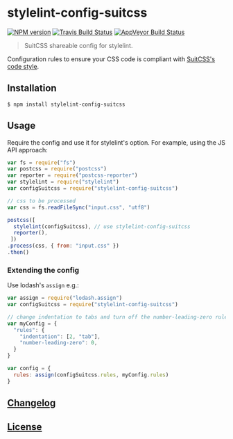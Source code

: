 # stylelint-config-suitcss
[![NPM version](http://img.shields.io/npm/v/stylelint-config-suitcss.svg)](https://www.npmjs.org/package/stylelint-config-suitcss) [![Travis Build Status](https://img.shields.io/travis/stylelint/stylelint-config-suitcss/master.svg?label=unix%20build)](https://travis-ci.org/stylelint/stylelint-config-suitcss) [![AppVeyor Build Status](https://img.shields.io/appveyor/ci/jeddy3/stylelint-config-suitcss/master.svg?label=windows%20build)](https://ci.appveyor.com/project/jeddy3/stylelint-config-suitcss)

> SuitCSS shareable config for stylelint.

Configuration rules to ensure your CSS code is compliant with [SuitCSS's code style](https://github.com/suitcss/suit/blob/master/doc/STYLE.md).

## Installation

```console
$ npm install stylelint-config-suitcss
```

## Usage

Require the config and use it for stylelint's option. For example, using the JS API approach:

```js
var fs = require("fs")
var postcss = require("postcss")
var reporter = require("postcss-reporter")
var stylelint = require("stylelint")
var configSuitcss = require("stylelint-config-suitcss")

// css to be processed
var css = fs.readFileSync("input.css", "utf8")

postcss([
  stylelint(configSuitcss), // use stylelint-config-suitcss
  reporter(),
 ])
.process(css, { from: "input.css" })
.then()
```

### Extending the config

Use lodash's `assign` e.g.:

```js
var assign = require("lodash.assign")
var configSuitcss = require("stylelint-config-suitcss")

// change indentation to tabs and turn off the number-leading-zero rule
var myConfig = {
  "rules": {
    "indentation": [2, "tab"],
    "number-leading-zero": 0,
  }
}

var config = {
  rules: assign(configSuitcss.rules, myConfig.rules)
}
```

## [Changelog](CHANGELOG.md)

## [License](LICENSE)
